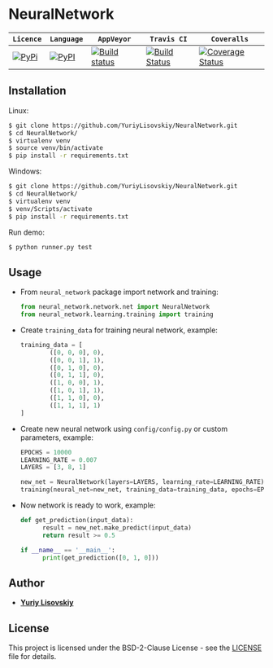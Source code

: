 # NeuralNetwork
| **`Licence`** | **`Language`** | **`AppVeyor`** | **`Travis CI`** | **`Coveralls`** |
|-----------------|---------------------|------------------|-------------------|---------------|
| [![PyPi](https://img.shields.io/pypi/l/Django.svg)](LICENSE) | [![PyPI](https://img.shields.io/badge/python-3.5%2C%203.6-blue.svg)](https://github.com/YuriyLisovskiy/NeuralNetwork) | [![Build status](https://ci.appveyor.com/api/projects/status/5akmau97m3tstmxn?svg=true)](https://ci.appveyor.com/project/YuriyLisovskiy/neuralnetwork) | [![Build Status](https://travis-ci.org/YuriyLisovskiy/NeuralNetwork.svg)](https://github.com/YuriyLisovskiy/NeuralNetwork) | [![Coverage Status](https://coveralls.io/repos/github/YuriyLisovskiy/NeuralNetwork/badge.svg)](https://github.com/YuriyLisovskiy/NeuralNetwork) |
## Installation
Linux:
```bash
$ git clone https://github.com/YuriyLisovskiy/NeuralNetwork.git
$ cd NeuralNetwork/
$ virtualenv venv
$ source venv/bin/activate
$ pip install -r requirements.txt
```
Windows:
```bash
$ git clone https://github.com/YuriyLisovskiy/NeuralNetwork.git
$ cd NeuralNetwork/
$ virtualenv venv
$ venv/Scripts/activate
$ pip install -r requirements.txt
```
Run demo:
```bash
$ python runner.py test
```
## Usage
- From `neural_network` package import network and training:
	```python
	from neural_network.network.net import NeuralNetwork
	from neural_network.learning.training import training
	```
- Create `training_data` for training neural network, example:
	```python
    training_data = [
	        ([0, 0, 0], 0),
	        ([0, 0, 1], 1),
	        ([0, 1, 0], 0),
	        ([0, 1, 1], 0),
	        ([1, 0, 0], 1),
	        ([1, 0, 1], 1),
	        ([1, 1, 0], 0),
	        ([1, 1, 1], 1)
	]
	```
- Create new neural network using `config/config.py` or custom parameters, example:
	```python
	EPOCHS = 10000
	LEARNING_RATE = 0.007
	LAYERS = [3, 8, 1]
	```
	```python
	new_net = NeuralNetwork(layers=LAYERS, learning_rate=LEARNING_RATE)
	training(neural_net=new_net, training_data=training_data, epochs=EPOCHS)
	```
- Now network is ready to work, example:
    ```python
    def get_prediction(input_data):
          result = new_net.make_predict(input_data)
          return result >= 0.5
    ```
    ```python
    if __name__ == '__main__':
          print(get_prediction([0, 1, 0]))
    ```
## Author
- **[Yuriy Lisovskiy](https://github.com/YuriyLisovskiy)**
## License
This project is licensed under the BSD-2-Clause License - see the [LICENSE](LICENSE) file for details.
